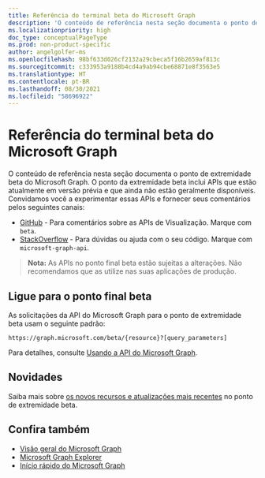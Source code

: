 ```yaml
---
title: Referência do terminal beta do Microsoft Graph
description: 'O conteúdo de referência nesta seção documenta o ponto de extremidade beta do Microsoft Graph. O ponto de extremidade beta inclui APIs que estão atualmente em visualização e ainda não estão geralmente disponíveis. Convidamos você a experimentar essas APIs e fornecer seus comentários pelos seguintes canais:'
ms.localizationpriority: high
doc_type: conceptualPageType
ms.prod: non-product-specific
author: angelgolfer-ms
ms.openlocfilehash: 98bf633d026cf2132a29cbeca5f16b2659af813c
ms.sourcegitcommit: c333953a9188b4cd4a9ab94cbe68871e8f3563e5
ms.translationtype: HT
ms.contentlocale: pt-BR
ms.lasthandoff: 08/30/2021
ms.locfileid: "58696922"
---
```

# <a name="microsoft-graph-beta-endpoint-reference"></a>Referência do terminal beta do Microsoft Graph

O conteúdo de referência nesta seção documenta o ponto de extremidade beta do Microsoft Graph. O ponto da extremidade beta inclui APIs que estão atualmente em versão prévia e que ainda não estão geralmente disponíveis. Convidamos você a experimentar essas APIs e fornecer seus comentários pelos seguintes canais:

- [GitHub](https://github.com/OfficeDev/microsoft-graph-docs/issues) - Para comentários sobre as APIs de Visualização. Marque com `beta`.
- [StackOverflow](https://stackoverflow.com/questions/tagged/microsoft-graph-api) - Para dúvidas ou ajuda com o seu código. Marque com `microsoft-graph-api`.

> **Nota:** As APIs no ponto final beta estão sujeitas a alterações. Não recomendamos que as utilize nas suas aplicações de produção.

## <a name="call-the-beta-endpoint"></a>Ligue para o ponto final beta

As solicitações da API do Microsoft Graph para o ponto de extremidade beta usam o seguinte padrão:

```http
https://graph.microsoft.com/beta/{resource}?[query_parameters]
```

Para detalhes, consulte [Usando a API do Microsoft Graph](/graph/use-the-api).

## <a name="whats-new"></a>Novidades
Saiba mais sobre [os novos recursos e atualizações mais recentes](/graph/whats-new-overview) no ponto de extremidade beta.

## <a name="see-also"></a>Confira também

- [Visão geral do Microsoft Graph](/graph/overview)
- [Microsoft Graph Explorer](https://developer.microsoft.com/graph/graph-explorer)
- [Início rápido do Microsoft Graph](https://developer.microsoft.com/graph/quick-start)
